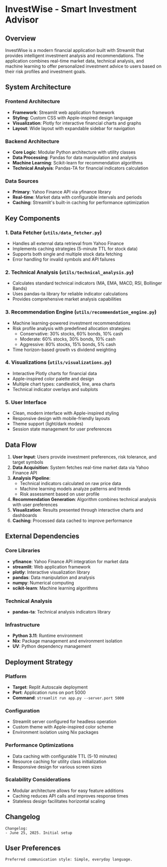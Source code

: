 # InvestWise - Smart Investment Advisor

## Overview

InvestWise is a modern financial application built with Streamlit that provides intelligent investment analysis and recommendations. The application combines real-time market data, technical analysis, and machine learning to offer personalized investment advice to users based on their risk profiles and investment goals.

## System Architecture

### Frontend Architecture
- **Framework**: Streamlit web application framework
- **Styling**: Custom CSS with Apple-inspired design language
- **Visualization**: Plotly for interactive financial charts and graphs
- **Layout**: Wide layout with expandable sidebar for navigation

### Backend Architecture
- **Core Logic**: Modular Python architecture with utility classes
- **Data Processing**: Pandas for data manipulation and analysis
- **Machine Learning**: Scikit-learn for recommendation algorithms
- **Technical Analysis**: Pandas-TA for financial indicators calculation

### Data Sources
- **Primary**: Yahoo Finance API via yfinance library
- **Real-time**: Market data with configurable intervals and periods
- **Caching**: Streamlit's built-in caching for performance optimization

## Key Components

### 1. Data Fetcher (`utils/data_fetcher.py`)
- Handles all external data retrieval from Yahoo Finance
- Implements caching strategies (5-minute TTL for stock data)
- Supports both single and multiple stock data fetching
- Error handling for invalid symbols and API failures

### 2. Technical Analysis (`utils/technical_analysis.py`)
- Calculates standard technical indicators (MA, EMA, MACD, RSI, Bollinger Bands)
- Uses pandas-ta library for reliable indicator calculations
- Provides comprehensive market analysis capabilities

### 3. Recommendation Engine (`utils/recommendation_engine.py`)
- Machine learning-powered investment recommendations
- Risk profile analysis with predefined allocation strategies:
  - Conservative: 30% stocks, 60% bonds, 10% cash
  - Moderate: 60% stocks, 30% bonds, 10% cash
  - Aggressive: 80% stocks, 15% bonds, 5% cash
- Time horizon-based growth vs dividend weighting

### 4. Visualizations (`utils/visualizations.py`)
- Interactive Plotly charts for financial data
- Apple-inspired color palette and design
- Multiple chart types: candlestick, line, area charts
- Technical indicator overlays and subplots

### 5. User Interface
- Clean, modern interface with Apple-inspired styling
- Responsive design with mobile-friendly layouts
- Theme support (light/dark modes)
- Session state management for user preferences

## Data Flow

1. **User Input**: Users provide investment preferences, risk tolerance, and target symbols
2. **Data Acquisition**: System fetches real-time market data via Yahoo Finance API
3. **Analysis Pipeline**: 
   - Technical indicators calculated on raw price data
   - Machine learning models analyze patterns and trends
   - Risk assessment based on user profile
4. **Recommendation Generation**: Algorithm combines technical analysis with user preferences
5. **Visualization**: Results presented through interactive charts and dashboards
6. **Caching**: Processed data cached to improve performance

## External Dependencies

### Core Libraries
- **yfinance**: Yahoo Finance API integration for market data
- **streamlit**: Web application framework
- **plotly**: Interactive visualization library
- **pandas**: Data manipulation and analysis
- **numpy**: Numerical computing
- **scikit-learn**: Machine learning algorithms

### Technical Analysis
- **pandas-ta**: Technical analysis indicators library

### Infrastructure
- **Python 3.11**: Runtime environment
- **Nix**: Package management and environment isolation
- **UV**: Python dependency management

## Deployment Strategy

### Platform
- **Target**: Replit Autoscale deployment
- **Port**: Application runs on port 5000
- **Command**: `streamlit run app.py --server.port 5000`

### Configuration
- Streamlit server configured for headless operation
- Custom theme with Apple-inspired color scheme
- Environment isolation using Nix packages

### Performance Optimizations
- Data caching with configurable TTL (5-10 minutes)
- Resource caching for utility class initialization
- Responsive design for various screen sizes

### Scalability Considerations
- Modular architecture allows for easy feature additions
- Caching reduces API calls and improves response times
- Stateless design facilitates horizontal scaling

## Changelog

```
Changelog:
- June 25, 2025. Initial setup
```

## User Preferences

```
Preferred communication style: Simple, everyday language.
```